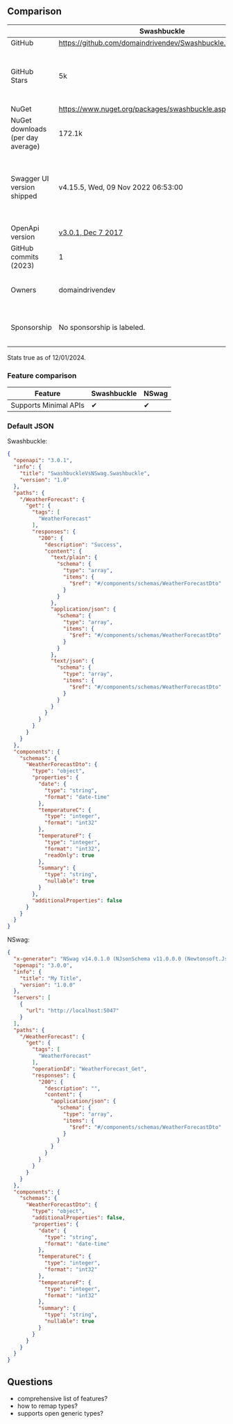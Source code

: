 ﻿## Comparison

|                                   | Swashbuckle                                                                           | NSwag                                                                                 | Thoughts                                                                                                                                               |
|-----------------------------------|---------------------------------------------------------------------------------------|---------------------------------------------------------------------------------------|--------------------------------------------------------------------------------------------------------------------------------------------------------|
| GitHub                            | https://github.com/domaindrivendev/Swashbuckle.AspNetCore                             | https://github.com/RicoSuter/NSwag                                                    |                                                                                                                                                        |
| GitHub Stars                      | 5k                                                                                    | 6.3k                                                                                  | Comparing stars is not fair as NSwag has more functionality than Swashbuckle, so perhaps people are starring different specific things.                |
| NuGet                             | https://www.nuget.org/packages/swashbuckle.aspnetcore/                                | https://www.nuget.org/packages/NSwag.AspNetCore/                                      |                                                                                                                                                        |
| NuGet downloads (per day average) | 172.1k                                                                                | 18.1k                                                                                 | Swashbuckle is over 9x more popular.                                                                                                                   |
| Swagger UI version shipped        | v4.15.5, Wed, 09 Nov 2022 06:53:00                                                    | v5.7.2, Mon, 18 Sep 2023 07:42:57                                                     | Used `JSON.stringify(versions)` in console to find the version. Swagger UI could be swapped out for a more recent version regardless of the generator. |
| OpenApi version                   | [v3.0.1, Dec 7 2017](https://github.com/OAI/OpenAPI-Specification/releases/tag/3.0.1) | [3.0.0, Jul 26 2017](https://github.com/OAI/OpenAPI-Specification/releases/tag/3.0.0) | [Latest is v3.1.0, Feb 16 2021](https://spec.openapis.org/oas/latest.html).                                                                            |
| GitHub commits (2023)             | 1                                                                                     | ~97                                                                                   |                                                                                                                                                        |
| Owners                            | domaindrivendev                                                                       | RicoSuter                                                                             | Doesn't seem like either repo allows any other users to have admin rights.                                                                             |
| Sponsorship                       | No sponsorship is labeled.                                                            | Sponsors are clearly labeled.                                                         | NSwag clearly has sponsorship which gives the creator incentive to continue to support it.                                                             |

Stats true as of 12/01/2024.

### Feature comparison

| Feature               | Swashbuckle | NSwag |
|-----------------------|-------------|-------|
| Supports Minimal APIs | ✔           | ✔     |

### Default JSON

Swashbuckle:

```json
{
  "openapi": "3.0.1",
  "info": {
    "title": "SwashbuckleVsNSwag.Swashbuckle",
    "version": "1.0"
  },
  "paths": {
    "/WeatherForecast": {
      "get": {
        "tags": [
          "WeatherForecast"
        ],
        "responses": {
          "200": {
            "description": "Success",
            "content": {
              "text/plain": {
                "schema": {
                  "type": "array",
                  "items": {
                    "$ref": "#/components/schemas/WeatherForecastDto"
                  }
                }
              },
              "application/json": {
                "schema": {
                  "type": "array",
                  "items": {
                    "$ref": "#/components/schemas/WeatherForecastDto"
                  }
                }
              },
              "text/json": {
                "schema": {
                  "type": "array",
                  "items": {
                    "$ref": "#/components/schemas/WeatherForecastDto"
                  }
                }
              }
            }
          }
        }
      }
    }
  },
  "components": {
    "schemas": {
      "WeatherForecastDto": {
        "type": "object",
        "properties": {
          "date": {
            "type": "string",
            "format": "date-time"
          },
          "temperatureC": {
            "type": "integer",
            "format": "int32"
          },
          "temperatureF": {
            "type": "integer",
            "format": "int32",
            "readOnly": true
          },
          "summary": {
            "type": "string",
            "nullable": true
          }
        },
        "additionalProperties": false
      }
    }
  }
}
```

NSwag:

```json
{
  "x-generator": "NSwag v14.0.1.0 (NJsonSchema v11.0.0.0 (Newtonsoft.Json v13.0.0.0))",
  "openapi": "3.0.0",
  "info": {
    "title": "My Title",
    "version": "1.0.0"
  },
  "servers": [
    {
      "url": "http://localhost:5047"
    }
  ],
  "paths": {
    "/WeatherForecast": {
      "get": {
        "tags": [
          "WeatherForecast"
        ],
        "operationId": "WeatherForecast_Get",
        "responses": {
          "200": {
            "description": "",
            "content": {
              "application/json": {
                "schema": {
                  "type": "array",
                  "items": {
                    "$ref": "#/components/schemas/WeatherForecastDto"
                  }
                }
              }
            }
          }
        }
      }
    }
  },
  "components": {
    "schemas": {
      "WeatherForecastDto": {
        "type": "object",
        "additionalProperties": false,
        "properties": {
          "date": {
            "type": "string",
            "format": "date-time"
          },
          "temperatureC": {
            "type": "integer",
            "format": "int32"
          },
          "temperatureF": {
            "type": "integer",
            "format": "int32"
          },
          "summary": {
            "type": "string",
            "nullable": true
          }
        }
      }
    }
  }
}
```

## Questions

- comprehensive list of features?
- how to remap types?
- supports open generic types?
